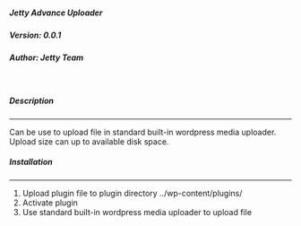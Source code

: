 ##### Jetty Advance Uploader
##### Version: 0.0.1
##### Author: Jetty Team
&nbsp;
##### Description
******************
Can be use to upload file in standard built-in wordpress media uploader. Upload size can up to available disk space.

##### Installation
******************
1. Upload plugin file to plugin directory ../wp-content/plugins/
2. Activate plugin
3. Use standard built-in wordpress media uploader to upload file